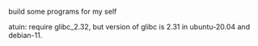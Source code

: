 
build some programs for my self

atuin: require glibc_2.32, but version of glibc is 2.31 in ubuntu-20.04 and debian-11.
